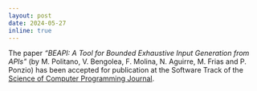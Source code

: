 ```yaml
---
layout: post
date: 2024-05-27 
inline: true
---
```


The paper *“BEAPI: A Tool for Bounded Exhaustive Input Generation from APIs"* (by M. Politano, V. Bengolea, F. Molina, N. Aguirre, M. Frias and P. Ponzio) has been accepted for publication at the Software Track of the [Science of Computer Programming Journal](https://www.sciencedirect.com/journal/science-of-computer-programming).

